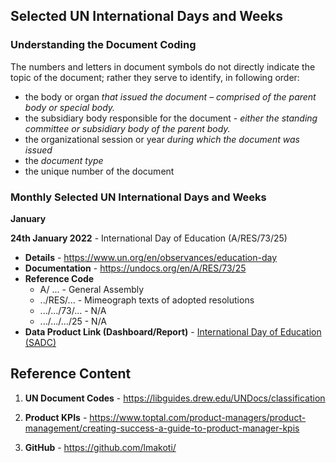 ## Selected UN International Days and Weeks

### Understanding the Document Coding

The numbers and letters in document symbols do not directly indicate the  topic of the document; rather they serve to identify, in following  order:

- the body or organ *that issued the document – comprised of the parent body or special body.*
- the subsidiary body responsible for the document - *either the standing committee or subsidiary body of the parent body.*
- the organizational session or year *during which the document was issued*
- the *document type*
- the unique number of the document



### Monthly Selected UN International Days and Weeks

**January**

**24th January 2022** - International Day of Education (A/RES/73/25)

- **Details** - https://www.un.org/en/observances/education-day
- **Documentation** - https://undocs.org/en/A/RES/73/25
- **Reference Code** 
  - A/ ... - General Assembly
  - ../RES/... - Mimeograph texts of adopted resolutions
  - .../.../73/... - N/A
  - .../.../.../25 - N/A
- **Data Product Link (Dashboard/Report)** - <a href="https://github.com/lmakoti/SDG4-Education">International Day of Education (SADC)</a>

## Reference Content

1. **UN Document Codes** - https://libguides.drew.edu/UNDocs/classification

1. **Product KPIs** - https://www.toptal.com/product-managers/product-management/creating-success-a-guide-to-product-manager-kpis

2. **GitHub** - https://github.com/lmakoti/

   

